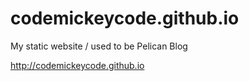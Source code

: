 codemickeycode.github.io
========================

My static website / used to be Pelican Blog

http://codemickeycode.github.io
